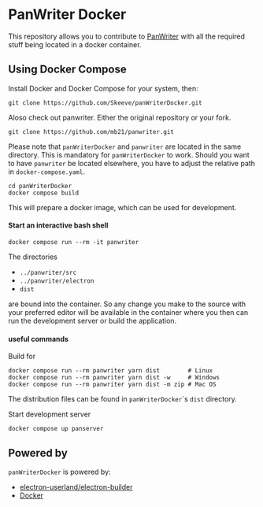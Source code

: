 # PanWriter Docker

This repository allows you to contribute to [PanWriter](https://www.panwriter.com)
with all the required stuff being located in a docker container.

## Using Docker Compose

Install Docker and Docker Compose for your system, then:

    git clone https://github.com/Skeeve/panWriterDocker.git

Aloso check out panwriter. Either the original repository or your fork.

    git clone https://github.com/mb21/panwriter.git

Please note that `panWriterDocker` and `panwriter` are located
in the same directory.
This is mandatory for `panWriterDocker` to work.
Should you want to have `panwriter` be located elsewhere,
you have to adjust the relative path in `docker-compose.yaml`.

    cd panWriterDocker
    docker compose build

This will prepare a docker image, which can be used for development.

#### Start an interactive bash shell

    docker compose run --rm -it panwriter

The directories

- `../panwriter/src`
- `../panwriter/electron`
- `dist`

are bound into the container.
So any change you make to the source with your preferred editor
will be available in the container where you then can run the
development server or build the application.

#### useful commands

Build for

    docker compose run --rm panwriter yarn dist        # Linux
    docker compose run --rm panwriter yarn dist -w     # Windows
    docker compose run --rm panwriter yarn dist -m zip # Mac OS

The distribution files can be found in `panWriterDocker`´s `dist` directory.

Start development server

    docker compose up panserver

## Powered by

`panWriterDocker` is powered by:

- [electron-userland/electron-builder](https://github.com/electron-userland/electron-builder)
- [Docker](https://www.docker.com)
